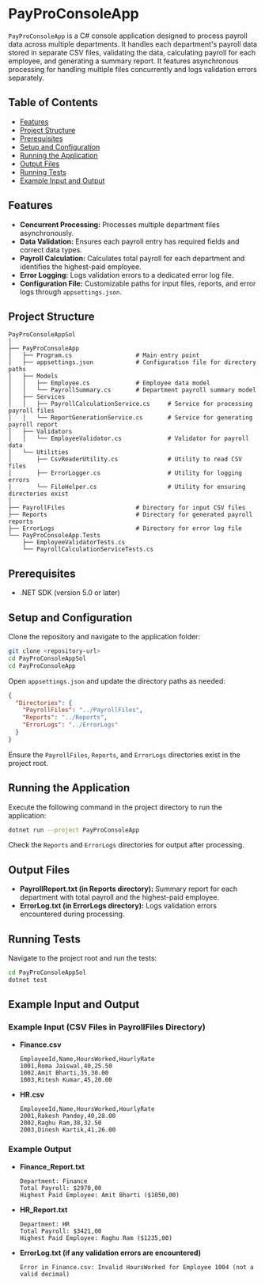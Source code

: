 
# PayProConsoleApp

`PayProConsoleApp` is a C# console application designed to process payroll data across multiple departments. It handles each department's payroll data stored in separate CSV files, validating the data, calculating payroll for each employee, and generating a summary report. It features asynchronous processing for handling multiple files concurrently and logs validation errors separately.

## Table of Contents
- [Features](#features)
- [Project Structure](#project-structure)
- [Prerequisites](#prerequisites)
- [Setup and Configuration](#setup-and-configuration)
- [Running the Application](#running-the-application)
- [Output Files](#output-files)
- [Running Tests](#running-tests)
- [Example Input and Output](#example-input-and-output)

## Features
- **Concurrent Processing:** Processes multiple department files asynchronously.
- **Data Validation:** Ensures each payroll entry has required fields and correct data types.
- **Payroll Calculation:** Calculates total payroll for each department and identifies the highest-paid employee.
- **Error Logging:** Logs validation errors to a dedicated error log file.
- **Configuration File:** Customizable paths for input files, reports, and error logs through `appsettings.json`.

## Project Structure
```
PayProConsoleAppSol
│
├── PayProConsoleApp
│   ├── Program.cs                  # Main entry point
│   ├── appsettings.json            # Configuration file for directory paths
│   ├── Models
│   │   ├── Employee.cs             # Employee data model
│   │   └── PayrollSummary.cs       # Department payroll summary model
│   ├── Services
│   │   ├── PayrollCalculationService.cs     # Service for processing payroll files
│   │   └── ReportGenerationService.cs       # Service for generating payroll report
│   ├── Validators
│   │   └── EmployeeValidator.cs             # Validator for payroll data
│   └── Utilities
│       ├── CsvReaderUtility.cs              # Utility to read CSV files
│       ├── ErrorLogger.cs                   # Utility for logging errors
│       └── FileHelper.cs                    # Utility for ensuring directories exist
│
├── PayrollFiles                    # Directory for input CSV files
├── Reports                         # Directory for generated payroll reports
├── ErrorLogs                       # Directory for error log file
└── PayProConsoleApp.Tests
    ├── EmployeeValidatorTests.cs
    └── PayrollCalculationServiceTests.cs
```

## Prerequisites
- .NET SDK (version 5.0 or later)

## Setup and Configuration
Clone the repository and navigate to the application folder:
```bash
git clone <repository-url>
cd PayProConsoleAppSol
cd PayProConsoleApp
```
Open `appsettings.json` and update the directory paths as needed:
```json
{
  "Directories": {
    "PayrollFiles": "../PayrollFiles",
    "Reports": "../Reports",
    "ErrorLogs": "../ErrorLogs"
  }
}
```
Ensure the `PayrollFiles`, `Reports`, and `ErrorLogs` directories exist in the project root.

## Running the Application
Execute the following command in the project directory to run the application:
```bash
dotnet run --project PayProConsoleApp
```
Check the `Reports` and `ErrorLogs` directories for output after processing.

## Output Files
- **PayrollReport.txt (in Reports directory):** Summary report for each department with total payroll and the highest-paid employee.
- **ErrorLog.txt (in ErrorLogs directory):** Logs validation errors encountered during processing.

## Running Tests
Navigate to the project root and run the tests:
```bash
cd PayProConsoleAppSol
dotnet test
```

## Example Input and Output
### Example Input (CSV Files in PayrollFiles Directory)
- **Finance.csv**
  ```
  EmployeeId,Name,HoursWorked,HourlyRate
  1001,Roma Jaiswal,40,25.50
  1002,Amit Bharti,35,30.00
  1003,Ritesh Kumar,45,20.00
  ```

- **HR.csv**
  ```
  EmployeeId,Name,HoursWorked,HourlyRate
  2001,Rakesh Pandey,40,28.00
  2002,Raghu Ram,38,32.50
  2003,Dinesh Kartik,41,26.00
  ```

### Example Output
- **Finance_Report.txt**
  ```
  Department: Finance
  Total Payroll: $2970,00
  Highest Paid Employee: Amit Bharti ($1050,00)
  ```

- **HR_Report.txt**
  ```
  Department: HR
  Total Payroll: $3421,00
  Highest Paid Employee: Raghu Ram ($1235,00)
  ```

- **ErrorLog.txt (if any validation errors are encountered)**
  ```
  Error in Finance.csv: Invalid HoursWorked for Employee 1004 (not a valid decimal)
  ```
